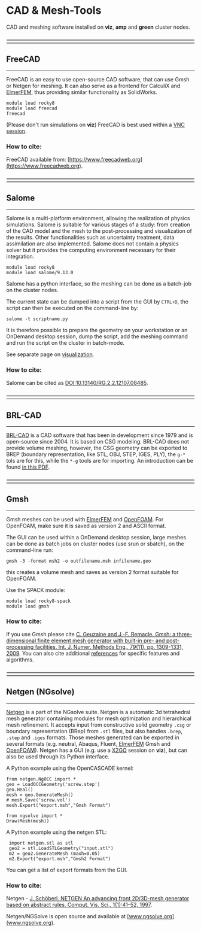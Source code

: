 
# CAD & Mesh-Tools

CAD and meshing software installed on **viz**, **amp** and **green** cluster nodes.

<br> 
<br>
<hr style="margin-right: 0px; margin-bottom: 4px; margin-left: 0px; margin-top: -24px; border:2px solid  #d9d9d9 "></hr>
<hr style="margin: 4px 0px; border:1px solid  #d9d9d9 "></hr>

## FreeCAD

---

FreeCAD is an easy to use open-source CAD software, that can use Gmsh or Netgen for meshing. It can also serve as a frontend for CalculiX and [ElmerFEM](/engineering/elmerfem.md), thus providing similar functionality as SolidWorks. 

    module load rocky8
    module load freecad
    freecad

(Please don't run simulations on **viz**) FreeCAD is best used  within a [VNC session](../visualization/vnc.md).


### How to cite:

FreeCAD available from: [https://www.freecadweb.org](https://www.freecadweb.org).


<br> 
<br>
<hr style="margin-right: 0px; margin-bottom: 4px; margin-left: 0px; margin-top: -24px; border:2px solid  #d9d9d9 "></hr>
<hr style="margin: 4px 0px; border:1px solid  #d9d9d9 "></hr>

## Salome

---

Salome is a multi-platform environment, allowing the realization of physics simulations. Salome is suitable for various stages of a study: from creation of the CAD model and the mesh to the post-processing and visualization of the results. Other functionalities such as uncertainty treatment, data assimilation are also implemented. Salome does not contain a physics solver but it provides the computing environment necessary for their integration.

    module load rocky8
    module load salome/9.13.0

Salome has a python interface, so the meshing can be done as a batch-job on the cluster nodes.

The current state can be dumped into a script from the GUI by `CTRL+D`, the script can then be executed on the command-line by: 

	salome -t scriptname.py

It is therefore possible to prepare the geometry on your workstation or an OnDemand desktop session, dump the script, add the meshing command and run the script on the cluster in batch-mode.


See separate page on [visualization](../visualization.md).


### How to cite:

Salome can be cited as [DOI:10.13140/RG.2.2.12107.08485](https://www.researchgate.net/publication/318531878_SALOME_an_Open-Source_simulation_platform_integrating_ParaView?channel=doi&linkId=596f5f25458515d5ff64e0c6&showFulltext=true).

<br> 
<br>
<hr style="margin-right: 0px; margin-bottom: 4px; margin-left: 0px; margin-top: -24px; border:2px solid  #d9d9d9 "></hr>
<hr style="margin: 4px 0px; border:1px solid  #d9d9d9 "></hr>

## BRL-CAD

---

[BRL-CAD](https://brlcad.org/) is a CAD software that has been in development since 1979 and is open-source since 2004. It is based on CSG modeling. BRL-CAD does not provide volume meshing, however, the CSG geometry can be exported to BREP (boundary representation, like STL, OBJ, STEP, IGES, PLY), the `g-*` tols are for this, while the `*-g` tools are for importing. An introduction can be found [in this PDF](https://brlcad.org/w/images/9/90/Intro_to_BRL-CAD.pdf).


<br> 
<br>
<hr style="margin-right: 0px; margin-bottom: 4px; margin-left: 0px; margin-top: -24px; border:2px solid  #d9d9d9 "></hr>
<hr style="margin: 4px 0px; border:1px solid  #d9d9d9 "></hr>

## Gmsh

---

Gmsh meshes can be used with [ElmerFEM](/engineering/elmerfem.md) and [OpenFOAM](/engineering/openfoam.md). For OpenFOAM, make sure it is saved as version 2 and ASCII format. 

The GUI can be used within a OnDemand desktop session, large meshes can be done as batch jobs on cluster nodes (use srun or sbatch), on the command-line run:

    gmsh -3 -format msh2 -o outfilename.msh infilename.geo

this creates a volume mesh and saves as version 2 format suitable for OpenFOAM.

Use the SPACK module:

    module load rocky8-spack
    module load gmsh


### How to cite:

If you use Gmsh please cite [C. Geuzaine and J.-F. Remacle. Gmsh: a three-dimensional finite element mesh generator with built-in pre- and post-processing facilities. Int. J. Numer. Methods Eng., 79(11), pp. 1309-1331, 2009](https://gmsh.info/doc/preprints/gmsh_paper_preprint.pdf). 
You can also cite additional [references](https://gmsh.info/#References) for specific features and algorithms.


<br> 
<br>
<hr style="margin-right: 0px; margin-bottom: 4px; margin-left: 0px; margin-top: -24px; border:2px solid  #d9d9d9 "></hr>
<hr style="margin: 4px 0px; border:1px solid  #d9d9d9 "></hr>

## Netgen (NGsolve)

---

[Netgen](https://ngsolve.org/) is a part of the NGsolve suite. Netgen is a  automatic 3d tetrahedral mesh generator containing modules for mesh optimization and hierarchical mesh refinement. It accepts input from constructive solid geometry `.csg` or boundary representation (BRep) from `.stl` files, but also handles `.brep`, `.step` and `.iges` formats. Those meshes generated can be exported in several formats (e.g. neutral, Abaqus, Fluent, [ElmerFEM](/engineering/elmerfem.md) Gmsh and [OpenFOAM](/engineering/openfoam.md)). Netgen has a GUI (e.g. use a [X2GO](../visualization/x2go.md) session on **viz**), but can also be used through its Python interface.

A Python example using the OpenCASCADE kernel:

    from netgen.NgOCC import *
    geo = LoadOCCGeometry('screw.step')
    geo.Heal()
    mesh = geo.GenerateMesh()
    # mesh.Save('screw.vol')
    mesh.Export("export.msh","Gmsh Format")
    
    from ngsolve import *
    Draw(Mesh(mesh))


A Python example using the netgen STL:

     import netgen.stl as stl
     geo2 = stl.LoadSTLGeometry("input.stl")
     m2 = geo2.GenerateMesh (maxh=0.05)
     m2.Export("export.msh","Gmsh2 Format")


You can get a list of export formats from the GUI.

### How to cite:

Netgen - [J. Schöberl. NETGEN An advancing front 2D/3D-mesh generator based on abstract rules. Comput. Vis. Sci., 1(1):41–52, 1997](https://link.springer.com/article/10.1007/s007910050004).

Netgen/NGSolve is open source and available at [www.ngsolve.org](www.ngsolve.org).

<br> 
<br> 
